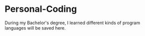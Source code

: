 # Personal-Coding
During my Bachelor's degree, I learned different kinds of program languages will be saved here.
